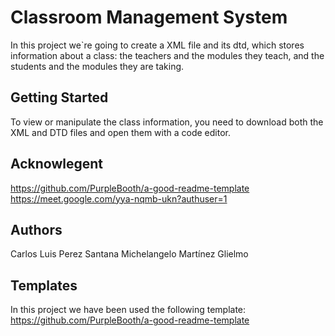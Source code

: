 # Classroom Management System
In this project we`re going to create a XML file and its dtd, which stores information about a class: the teachers and the modules they teach, and the students and the modules they are taking.

## Getting Started
To view or manipulate the class information, you need to download both the XML and DTD files and open them with a code editor.

## Acknowlegent
https://github.com/PurpleBooth/a-good-readme-template
https://meet.google.com/yya-nqmb-ukn?authuser=1

## Authors
Carlos Luis Perez Santana
Michelangelo Martínez Glielmo

## Templates
In this project we have been used the following template: https://github.com/PurpleBooth/a-good-readme-template
